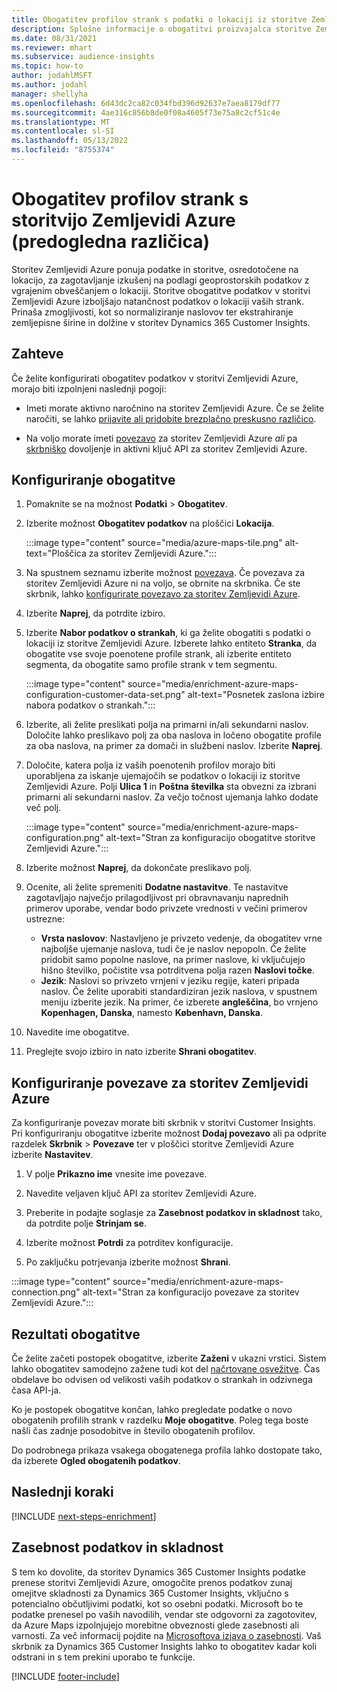 ```yaml
---
title: Obogatitev profilov strank s podatki o lokaciji iz storitve Zemljevidi Azure
description: Splošne informacije o obogatitvi proizvajalca storitve Zemljevidi Azure.
ms.date: 08/31/2021
ms.reviewer: mhart
ms.subservice: audience-insights
ms.topic: how-to
author: jodahlMSFT
ms.author: jodahl
manager: shellyha
ms.openlocfilehash: 6d43dc2ca82c034fbd396d92637e7aea8179df77
ms.sourcegitcommit: 4ae316c856b8de0f08a4605f73e75a8c2cf51c4e
ms.translationtype: MT
ms.contentlocale: sl-SI
ms.lasthandoff: 05/13/2022
ms.locfileid: "8755374"
---
```

# <a name="enrichment-of-customer-profiles-with-azure-maps-preview"></a>Obogatitev profilov strank s storitvijo Zemljevidi Azure (predogledna različica)

Storitev Zemljevidi Azure ponuja podatke in storitve, osredotočene na lokacijo, za zagotavljanje izkušenj na podlagi geoprostorskih podatkov z vgrajenim obveščanjem o lokaciji. Storitve obogatitve podatkov v storitvi Zemljevidi Azure izboljšajo natančnost podatkov o lokaciji vaših strank. Prinaša zmogljivosti, kot so normaliziranje naslovov ter ekstrahiranje zemljepisne širine in dolžine v storitev Dynamics 365 Customer Insights.

## <a name="prerequisites"></a>Zahteve

Če želite konfigurirati obogatitev podatkov v storitvi Zemljevidi Azure, morajo biti izpolnjeni naslednji pogoji:

- Imeti morate aktivno naročnino na storitev Zemljevidi Azure. Če se želite naročiti, se lahko [prijavite ali pridobite brezplačno preskusno različico](https://azure.microsoft.com/services/azure-maps/).

- Na voljo morate imeti [povezavo](connections.md) za storitev Zemljevidi Azure *ali* pa [skrbniško](permissions.md#admin) dovoljenje in aktivni ključ API za storitev Zemljevidi Azure.

## <a name="configure-the-enrichment"></a>Konfiguriranje obogatitve

1. Pomaknite se na možnost **Podatki** > **Obogatitev**. 

1. Izberite možnost **Obogatitev podatkov** na ploščici **Lokacija**.

   :::image type="content" source="media/azure-maps-tile.png" alt-text="Ploščica za storitev Zemljevidi Azure.":::

1. Na spustnem seznamu izberite možnost [povezava](connections.md). Če povezava za storitev Zemljevidi Azure ni na voljo, se obrnite na skrbnika. Če ste skrbnik, lahko [konfigurirate povezavo za storitev Zemljevidi Azure](#configure-the-connection-for-azure-maps). 

1. Izberite **Naprej**, da potrdite izbiro.

1. Izberite **Nabor podatkov o strankah**, ki ga želite obogatiti s podatki o lokaciji iz storitve Zemljevidi Azure. Izberete lahko entiteto **Stranka**, da obogatite vse svoje poenotene profile strank, ali izberite entiteto segmenta, da obogatite samo profile strank v tem segmentu.

    :::image type="content" source="media/enrichment-azure-maps-configuration-customer-data-set.png" alt-text="Posnetek zaslona izbire nabora podatkov o strankah.":::

1. Izberite, ali želite preslikati polja na primarni in/ali sekundarni naslov. Določite lahko preslikavo polj za oba naslova in ločeno obogatite profile za oba naslova, na primer za domači in službeni naslov. Izberite **Naprej**.

1. Določite, katera polja iz vaših poenotenih profilov morajo biti uporabljena za iskanje ujemajočih se podatkov o lokaciji iz storitve Zemljevidi Azure. Polji **Ulica 1** in **Poštna številka** sta obvezni za izbrani primarni ali sekundarni naslov. Za večjo točnost ujemanja lahko dodate več polj.

   :::image type="content" source="media/enrichment-azure-maps-configuration.png" alt-text="Stran za konfiguracijo obogatitve storitve Zemljevidi Azure.":::

1. Izberite možnost **Naprej**, da dokončate preslikavo polj.

1. Ocenite, ali želite spremeniti **Dodatne nastavitve**. Te nastavitve zagotavljajo največjo prilagodljivost pri obravnavanju naprednih primerov uporabe, vendar bodo privzete vrednosti v večini primerov ustrezne:
   - **Vrsta naslovov**: Nastavljeno je privzeto vedenje, da obogatitev vrne najboljše ujemanje naslova, tudi če je naslov nepopoln. Če želite pridobit samo popolne naslove, na primer naslove, ki vključujejo hišno številko, počistite vsa potrditvena polja razen **Naslovi točke**. 
   - **Jezik**: Naslovi so privzeto vrnjeni v jeziku regije, kateri pripada naslov. Če želite uporabiti standardiziran jezik naslova, v spustnem meniju izberite jezik. Na primer, če izberete **angleščina**, bo vrnjeno **Kopenhagen, Danska**, namesto **København, Danska**.

1. Navedite ime obogatitve.

1. Preglejte svojo izbiro in nato izberite **Shrani obogatitev**.

## <a name="configure-the-connection-for-azure-maps"></a>Konfiguriranje povezave za storitev Zemljevidi Azure

Za konfiguriranje povezav morate biti skrbnik v storitvi Customer Insights. Pri konfiguriranju obogatitve izberite možnost **Dodaj povezavo** ali pa odprite razdelek **Skrbnik** > **Povezave** ter v ploščici storitve Zemljevidi Azure izberite **Nastavitev**.

1. V polje **Prikazno ime** vnesite ime povezave.

1. Navedite veljaven ključ API za storitev Zemljevidi Azure.

1. Preberite in podajte soglasje za **Zasebnost podatkov in skladnost** tako, da potrdite polje **Strinjam se**.

1. Izberite možnost **Potrdi** za potrditev konfiguracije.

1. Po zaključku potrjevanja izberite možnost **Shrani**.

:::image type="content" source="media/enrichment-azure-maps-connection.png" alt-text="Stran za konfiguracijo povezave za storitev Zemljevidi Azure.":::

## <a name="enrichment-results"></a>Rezultati obogatitve

Če želite začeti postopek obogatitve, izberite **Zaženi** v ukazni vrstici. Sistem lahko obogatitev samodejno zažene tudi kot del [načrtovane osvežitve](system.md#schedule-tab). Čas obdelave bo odvisen od velikosti vaših podatkov o strankah in odzivnega časa API-ja.

Ko je postopek obogatitve končan, lahko pregledate podatke o novo obogatenih profilih strank v razdelku **Moje obogatitve**. Poleg tega boste našli čas zadnje posodobitve in število obogatenih profilov.

Do podrobnega prikaza vsakega obogatenega profila lahko dostopate tako, da izberete **Ogled obogatenih podatkov**.

## <a name="next-steps"></a>Naslednji koraki

[!INCLUDE [next-steps-enrichment](includes/next-steps-enrichment.md)]

## <a name="data-privacy-and-compliance"></a>Zasebnost podatkov in skladnost

S tem ko dovolite, da storitev Dynamics 365 Customer Insights podatke prenese storitvi Zemljevidi Azure, omogočite prenos podatkov zunaj omejitve skladnosti za Dynamics 365 Customer Insights, vključno s potencialno občutljivimi podatki, kot so osebni podatki. Microsoft bo te podatke prenesel po vaših navodilih, vendar ste odgovorni za zagotovitev, da Azure Maps izpolnjujejo morebitne obveznosti glede zasebnosti ali varnosti. Za več informacij pojdite na [Microsoftova izjava o zasebnosti](https://go.microsoft.com/fwlink/?linkid=396732).
Vaš skrbnik za Dynamics 365 Customer Insights lahko to obogatitev kadar koli odstrani in s tem prekini uporabo te funkcije.

[!INCLUDE [footer-include](includes/footer-banner.md)]
